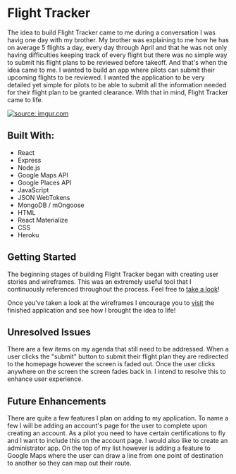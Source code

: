 # Flight Tracker

The idea to build Flight Tracker came to me during a conversation I was havig one day with my brother. My brother was explaining to me how he has on average 5 flights a day, every day through April and that he was not only having difficulties keeping track of every flight but there was no simple way to submit his flight plans to be reviewed before takeoff. And that's when the idea came to me. I wanted to build an app where pilots can submit their upcoming flights to be reviewed. I wanted the application to be very detailed yet simple for pilots to be able to submit all the information needed for their flight plan to be granted clearance. With that in mind, Flight Tracker came to life.

<a href="https://imgur.com/umi84B3"><img src="https://i.imgur.com/umi84B3.png" title="source: imgur.com" /></a>


## Built With:
* React
* Express
* Node.js
* Google Maps API
* Google Places API
* JavaScript
* JSON WebTokens
* MongoDB / mOngoose
* HTML
* React Materialize
* CSS
* Heroku

## Getting Started

The beginning stages of building Flight Tracker began with creating user stories and wireframes. This was an extremely useful tool that I continuously referenced throughout the process. Feel free to [take a look](https://trello.com/b/1HcjNsOO/fight-planner)!

Once you've taken a look at the wireframes I encourage you to [visit](https://flight-planner.herokuapp.com/) the finished application and see how I brought the idea to life!

## Unresolved Issues

There are a few items on my agenda that still need to be addressed. When a user clicks the "submit" button to submit their flight plan they are redirected to the homepage however the screen is faded out. Once the user clicks anywhere on the screen the screen fades back in. I intend to resolve this to enhance user experience.

## Future Enhancements

There are quite a few features I plan on adding to my application. To name a few I will be adding an account's page for the user to complete upon creating an account. As a pilot you need to have certain certifications to fly and I want to include this on the account page. I would also like to create an administrator app. On the top of my list however is adding a feature to Google Maps where the user can draw a line from one point of destination to another so they can map out their route.

